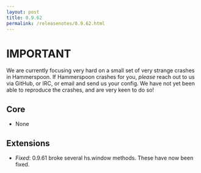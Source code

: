 ```yaml
---
layout: post
title: 0.9.62
permalink: /releasenotes/0.9.62.html
---
```


# IMPORTANT
We are currently focusing very hard on a small set of very strange crashes in Hammerspoon.
If Hammerspoon crashes for you, *please* reach out to us via GitHub, or IRC, or email and send us your config. We have not yet been able to reproduce the crashes, and are very keen to do so!

## Core

 * None

## Extensions

 * *Fixed*: 0.9.61 broke several hs.window methods. These have now been fixed.
